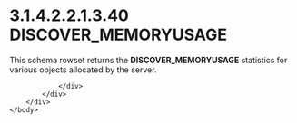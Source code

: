 <html dir="LTR" xmlns:mshelp="http://msdn.microsoft.com/mshelp" xmlns:ddue="http://ddue.schemas.microsoft.com/authoring/2003/5" xmlns:xlink="http://www.w3.org/1999/xlink" xmlns:tool="http://www.microsoft.com/tooltip">
    <head>
        <meta http-equiv="Content-Type" content="text/html; CHARSET=utf-8"></meta>
        <meta name="save" content="history"></meta>
        <title>3.1.4.2.2.1.3.40 DISCOVER_MEMORYUSAGE</title>
        <xml>
            <mshelp:toctitle title="3.1.4.2.2.1.3.40 DISCOVER_MEMORYUSAGE"></mshelp:toctitle>
            <mshelp:rltitle title="[MS-SSAS]: DISCOVER_MEMORYUSAGE"></mshelp:rltitle>
            <mshelp:keyword index="A" term="d9df279e-9610-43e3-a24d-5abb69462a97"></mshelp:keyword>
            <mshelp:attr name="DCSext.ContentType" value="open specification"></mshelp:attr>
            <mshelp:attr name="AssetID" value="d9df279e-9610-43e3-a24d-5abb69462a97"></mshelp:attr>
            <mshelp:attr name="TopicType" value="kbRef"></mshelp:attr>
            <mshelp:attr name="DCSext.Title" value="[MS-SSAS]: DISCOVER_MEMORYUSAGE" />
        </xml>
    </head>
    <body>
        <div id="header">
            <h1 class="heading">3.1.4.2.2.1.3.40 DISCOVER_MEMORYUSAGE</h1>
        </div>
        <div id="mainSection">
            <div id="mainBody">
                <div id="allHistory" class="saveHistory"></div>
                <div id="sectionSection0" class="section" name="collapseableSection">
                    

<p>This schema rowset returns the <b>DISCOVER_MEMORYUSAGE</b>
statistics for various objects allocated by the server.</p>


                </div>
            </div>
        </div>
    </body>
</html>